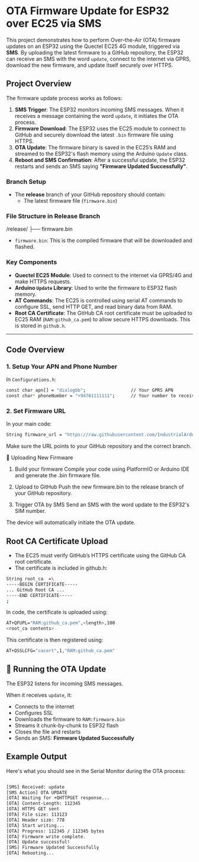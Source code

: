 # OTA Firmware Update for ESP32 over EC25 via SMS

This project demonstrates how to perform Over-the-Air (OTA) firmware updates on an ESP32 using the Quectel EC25 4G module, triggered via **SMS**. By uploading the latest firmware to a GitHub repository, the ESP32 can receive an SMS with the word `update`, connect to the internet via GPRS, download the new firmware, and update itself securely over HTTPS.

## Project Overview

The firmware update process works as follows:

1. **SMS Trigger**: The ESP32 monitors incoming SMS messages. When it receives a message containing the word `update`, it initiates the OTA process.
2. **Firmware Download**: The ESP32 uses the EC25 module to connect to GitHub and securely download the latest `.bin` firmware file using HTTPS.
3. **OTA Update**: The firmware binary is saved in the EC25’s RAM and streamed to the ESP32's flash memory using the Arduino `Update` class.
4. **Reboot and SMS Confirmation**: After a successful update, the ESP32 restarts and sends an SMS saying **"Firmware Updated Successfully"**.

### Branch Setup

- The **release** branch of your GitHub repository should contain:
  - The latest firmware file (`firmware.bin`)

### File Structure in Release Branch

/release/
├── firmware.bin

- `firmware.bin`: This is the compiled firmware that will be downloaded and flashed.

### Key Components

- **Quectel EC25 Module**: Used to connect to the internet via GPRS/4G and make HTTPS requests.
- **Arduino `Update` Library**: Used to write the firmware to ESP32 flash memory.
- **AT Commands**: The EC25 is controlled using serial AT commands to configure SSL, send HTTP GET, and read binary data from RAM.
- **Root CA Certificate**: The GitHub CA root certificate must be uploaded to EC25 RAM (`RAM:github_ca.pem`) to allow secure HTTPS downloads. This is stored in `github.h`.

---

## Code Overview

### 1. Setup Your APN and Phone Number

In `Configurations.h`:

```bash
const char apn[] = "dialogbb";                 // Your GPRS APN
const char* phoneNumber = "+94761111111";      // Your number to receive confirmation SMS

```

### 2. Set Firmware URL
In your main code:

```bash
String firmware_url = "https://raw.githubusercontent.com/IndustrialArduino/OTA-on-ESP/release/firmware.bin";

```
Make sure the URL points to your GitHub repository and the correct branch.

🚀 Uploading New Firmware
1. Build your firmware
Compile your code using PlatformIO or Arduino IDE and generate the .bin firmware file.

2. Upload to GitHub
Push the new firmware.bin to the release branch of your GitHub repository.

3. Trigger OTA by SMS
Send an SMS with the word update to the ESP32's SIM number.

The device will automatically initiate the OTA update.

## Root CA Certificate Upload

- The EC25 must verify GitHub’s HTTPS certificate using the GitHub CA root certificate.
- The certificate is included in github.h:

```bash
String root_ca  =\
-----BEGIN CERTIFICATE-----
... GitHub Root CA ...
-----END CERTIFICATE-----
;

```

In code, the certificate is uploaded using:

```bash
AT+QFUPL="RAM:github_ca.pem",<length>,100
<root_ca contents>

```

This certificate is then registered using:

```bash
AT+QSSLCFG="cacert",1,"RAM:github_ca.pem"

```

## 🔄 Running the OTA Update

The ESP32 listens for incoming SMS messages.

When it receives `update`, it:

- Connects to the internet  
- Configures SSL  
- Downloads the firmware to `RAM:firmware.bin`  
- Streams it chunk-by-chunk to ESP32 flash  
- Closes the file and restarts  
- Sends an SMS: **Firmware Updated Successfully**

## Example Output

Here's what you should see in the Serial Monitor during the OTA process:

```bash

[SMS] Received: update
[SMS Action] OTA UPDATE
[OTA] Waiting for +QHTTPGET response...
[OTA] Content-Length: 112345
[OTA] HTTPS GET sent
[OTA] File size: 113123
[OTA] Header size: 778
[OTA] Start writing...
[OTA] Progress: 112345 / 112345 bytes
[OTA] Firmware write complete.
[OTA] Update successful!
[SMS] Firmware Updated Successfully
[OTA] Rebooting...

```


